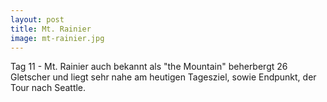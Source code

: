 ```yaml
---
layout: post
title: Mt. Rainier
image: mt-rainier.jpg
---
```


Tag 11 - Mt. Rainier auch bekannt als "the Mountain" beherbergt 26 Gletscher und liegt sehr nahe am heutigen Tagesziel, sowie Endpunkt, der Tour nach Seattle.